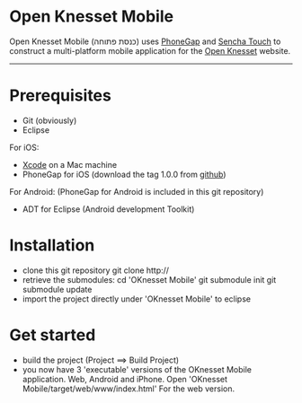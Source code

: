 Open Knesset Mobile
========

Open Knesset Mobile (כנסת פתוחה) uses [PhoneGap](http://www.phonegap.com) and [Sencha Touch](http://www.sencha.com/products/touch/) to construct a multi-platform mobile application for the [Open Knesset](http://www.oknesset.rog) website.

---
Prerequisites
========

- Git (obviously)
- Eclipse

For iOS:
- [Xcode](https://developer.apple.com/xcode/index.php) on a Mac machine
- PhoneGap for iOS (download the tag 1.0.0 from [github](https://github.com/callback/phonegap/zipball/1.0.0))

For Android: (PhoneGap for Android is included in this git repository)
- ADT for Eclipse (Android development Toolkit)

Installation
========

- clone this git repository
    git clone http://
- retrieve the submodules:
    cd 'OKnesset Mobile'
    git submodule init
    git submodule update
- import the project directly under 'OKnesset Mobile' to eclipse

Get started
========
- build the project (Project ==> Build Project)
- you now have 3 'executable' versions of the OKnesset Mobile application. Web, Android and iPhone. Open 'OKnesset Mobile/target/web/www/index.html' For the web version.


